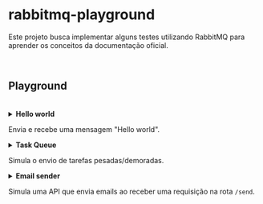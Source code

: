# rabbitmq-playground

Este projeto busca implementar alguns testes utilizando RabbitMQ para aprender os conceitos da documentação oficial.

</br>

## Playground

</br>

<details>
  <summary>
    <b>Hello world</b>
    <p>Envia e recebe uma mensagem "Hello world".</p>
  </summary>

  </br>

  <b>1. Criar uma rede</b>

  Crie uma rede (chamarei a minha de **rabbits**) para que todos containers consigam se comunicar:

  ```
  docker network create rabbits
  ```
  
  </br>

  <b>2. Criar o servidor rabbitmq</b>    

  Crie um container em segundo plano na rede criada no passo anterior expondo a porta 8080. Neste caso utilizei a imagem `rabbitmq:3.8`.

  ```
  docker run -d --rm --net rabbits -p 8080:15672 --hostname rabbit-1 --name rabbit-1 rabbitmq:3.8
  ```

  Agora abra o terminal bash do container:

  ```
  docker exec -it rabbit-1 bash
  ```

  Você pode executar o comando `rabbitmqctl` para utilizar o CLI do rabbitmq. 

  ```
  rabbitmqctl
  ```

  No nosso caso queremos o `rabbitmq-plugins` que permite instalar uma série de ferramentas úteis. Instalaremos o `rabbitmq_management`.

  ```
  rabbitmq-plugins enable rabbitmq_management
  ```
  ```
  exit
  ```

  Agora é possível acessar a interface visual do rabbitmq através de seu navegador na porta `8080`. Por padrão o usuário e senha são `guest`.

  </br>

  <b>3. Crie as imagens dockerfile</b>

  Vá até a pasta `playground/hello-world/send` e execute o comando:

  ```
  docker build -t rabbitmq-send-example .
  ```

  Vá até a pasta `playground/hello-world/receive` e execute o comando:

  ```
  docker build -t rabbitmq-receive-example .
  ```

  </br>

  <b>4. Crie os containers</b>

  ```
  docker run -it --rm --net rabbits rabbitmq-send-example
  ```

  ```
  docker run -it --rm --net rabbits rabbitmq-receive-example
  ```

</details>

<details>
  <summary>
    <b>Task Queue</b>
    <p>Simula o envio de tarefas pesadas/demoradas.</p>
  </summary>

  </br>

  <b>1. Veja no exemplo "Hello world" como criar uma rede</b>

  <b>2. Veja no exemplo "Hello world" como criar o servidor RabbitMQ</b>    

  <b>3. Crie as imagens dockerfile</b>

  Vá até a pasta `playground/task-queue/task` e execute o comando:

  ```
  docker build -t rabbitmq-task-example .
  ```

  Vá até a pasta `playground/task-queue/worker` e execute o comando:

  ```
  docker build -t rabbitmq-worker-example .
  ```

  </br>

  <b>4. Crie os containers</b>

  Instancie dois ou mais workers (utilize um em cada terminal, pois este ficará bloqueado por 1 minuto):

  ```
  docker run -it --rm --net rabbits --name worker-1 rabbitmq-worker-example
  docker run -it --rm --net rabbits --name worker-2 rabbitmq-worker-example
  ```

  Agora envie 3 mensagens pelo menos, para conseguir observar a funcionalidade:

  ```
  docker run -it --rm --net rabbits -e MESSAGE="Task 1" rabbitmq-task-example
  docker run -it --rm --net rabbits -e MESSAGE="Task 2" rabbitmq-task-example
  docker run -it --rm --net rabbits -e MESSAGE="Task 3" rabbitmq-task-example
  ```

</details>

<details>
  <summary>
    <b>Email sender</b>
    <p>Simula uma API que envia emails ao receber uma requisição na rota <code>/send</code>.</p>
  </summary>

  </br>

  <details>
    <summary>Definição</summary>
  
  ---

  <b>Produtor</b>

  <p>Uma API que envia e-mails de propaganda para o usuário especificado.<p>

  ```
  curl -X POST http://seuendereco.com/send/ \
      -H "Content-Type: application/json" \
      -d '{"advertising_id": "seu_id_aqui", "email": "seuemail@example.com"}'
  ```

  <p>Haverá um padrão de e-mails a serem gerados, baseado no <code>advertising_id</code>.</p>

  > Poderia haver um terceiro serviço para gerar o html do e-mail, porém não é o foco do projeto.

  </br>

  <b>Consumidor</b>

  <p>Serviço que envia e-mail contendo o <code>Payload</code> recebido.</p>
  
  ---

  </details>

  </br>

  <b>1. Veja no exemplo "Hello world" como criar uma rede</b>

  <b>2. Veja no exemplo "Hello world" como criar o servidor RabbitMQ</b>    

  <b>3. Crie as imagens dockerfile</b>

  ```
    A ser feito
  ```

</details>
